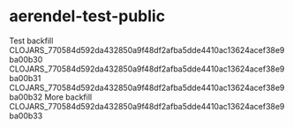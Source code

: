 # aerendel-test-public

Test backfill
CLOJARS_770584d592da432850a9f48df2afba5dde4410ac13624acef38e9ba00b30
CLOJARS_770584d592da432850a9f48df2afba5dde4410ac13624acef38e9ba00b31
CLOJARS_770584d592da432850a9f48df2afba5dde4410ac13624acef38e9ba00b32
More backfill
CLOJARS_770584d592da432850a9f48df2afba5dde4410ac13624acef38e9ba00b33
